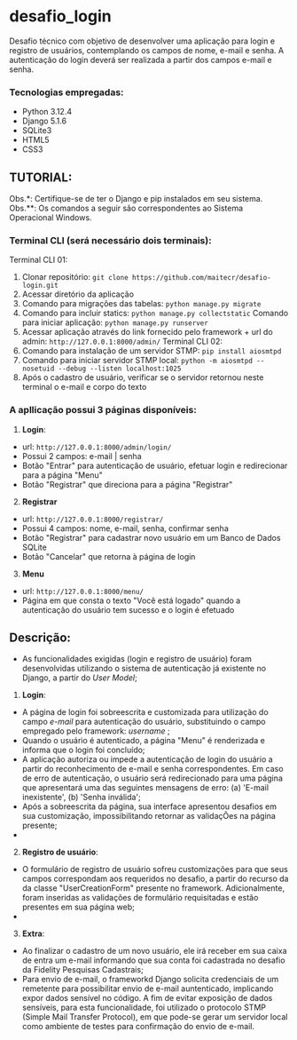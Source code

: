 # desafio_login
Desafio técnico com objetivo de desenvolver uma aplicação para login e registro de usuários, contemplando os campos de nome, e-mail e senha. A autenticação do login deverá ser realizada a partir dos campos e-mail e senha. 

### Tecnologias empregadas:
* Python 3.12.4
* Django 5.1.6
* SQLite3
* HTML5
* CSS3

## TUTORIAL:
Obs.*: Certifique-se de ter o Django e pip instalados em seu sistema.  
Obs.**: Os comandos a seguir são correspondentes ao Sistema Operacional Windows.
### Terminal CLI (será necessário dois terminais):
Terminal CLI 01:
1. Clonar repositório: `git clone https://github.com/maitecr/desafio-login.git`
2. Acessar diretório da aplicação
3. Comando para migrações das tabelas: ```python manage.py migrate```
4. Comando para incluir statics: ```python manage.py collectstatic```
Comando para iniciar aplicação: ```python manage.py runserver```
5. Acessar aplicação através do link fornecido pelo framework + url do admin: `http://127.0.0.1:8000/admin/`
Terminal CLI 02:
1. Comando para instalação de um servidor STMP: ```pip install aiosmtpd```
2. Comando para iniciar servidor STMP local:  ```python -m aiosmtpd --nosetuid --debug --listen localhost:1025```
3. Após o cadastro de usuário, verificar se o servidor retornou neste terminal o e-mail e corpo do texto

### A apllicação possui 3 páginas disponíveis:
1. **Login**:
- url: `http://127.0.0.1:8000/admin/login/`
- Possui 2 campos: e-mail | senha
- Botão "Entrar" para autenticação de usuário, efetuar login e redirecionar para a página "Menu"
- Botão "Registrar" que direciona para a página "Registrar" 

2. **Registrar**
- url: `http://127.0.0.1:8000/registrar/`
- Possui 4 campos: nome, e-mail, senha, confirmar senha
- Botão "Registrar" para cadastrar novo usuário em um Banco de Dados SQLite
- Botão "Cancelar" que retorna à página de login

3. **Menu**
- url: `http://127.0.0.1:8000/menu/`
- Página em que consta o texto "Você está logado" quando a autenticação do usuário tem sucesso e o login é efetuado

## Descrição:
* As funcionalidades exigidas (login e registro de usuário) foram desenvolvidas utilizando o sistema de autenticação já existente no Django, a partir do _User Model_;

1. **Login**:
* A página de login foi sobreescrita e customizada para utilização do campo _e-mail_ para autenticação do usuário, substituindo o campo empregado pelo framework: _username_ ;
* Quando o usuário é autenticado, a página "Menu" é renderizada e informa que o login foi concluído;
* A aplicação autoriza ou impede a autenticação de login do usuário a partir do reconhecimento de e-mail e senha correspondentes. Em caso de erro de autenticação, o usuário será redirecionado para uma página que apresentará uma das seguintes mensagens de erro: (a) 'E-mail inexistente', (b) 'Senha inválida';
* Após a sobreescrita da página, sua interface apresentou desafios em sua customização, impossibilitando retornar as validaçÕes na página presente;
* 

2. **Registro de usuário**:
* O formulário de registro de usuário sofreu customizações para que seus campos correspondam aos requeridos no desafio, a partir do recurso da da classe "UserCreationForm" presente no framework. Adicionalmente, foram inseridas as validações de formulário requisitadas e estão presentes em sua página web;
* 

3. **Extra**:
* Ao finalizar o cadastro de um novo usuário, ele irá receber em sua caixa de entra um e-mail informando que sua conta foi cadastrada no desafio da Fidelity Pesquisas Cadastrais;
* Para envio de e-mail, o frameworkd Django solicita credenciais de um remetente para possibilitar envio de e-mail auntenticado, implicando expor dados sensível no código. A fim de evitar exposição de dados sensíveis, para esta funcionalidade, foi utilizado o protocolo STMP (Simple Mail Transfer Protocol), em que pode-se gerar um servidor local como ambiente de testes para confirmação do envio de e-mail.

